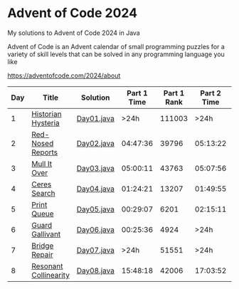# Advent of Code 2024

My solutions to Advent of Code 2024 in Java

Advent of Code is an Advent calendar of small programming puzzles for a variety of skill levels that can be solved in any programming language you like

https://adventofcode.com/2024/about

| Day | Title | Solution | Part 1 Time | Part 1 Rank | Part 2 Time | Part 2 Rank |
| --- | ----- | -------- | ----------- | ----------- | ----------- | ----------- |
| 1 | [Historian Hysteria](https://adventofcode.com/2024/day/1) | [Day01.java](src/dev/therealdan/adventofcode2024/days/Day01.java) | >24h | 111003 | >24h | 106635 |
| 2 | [Red-Nosed Reports](https://adventofcode.com/2024/day/2) | [Day02.java](src/dev/therealdan/adventofcode2024/days/Day02.java) | 04:47:36 | 39796 | 05:13:22 | 28061 |
| 3 | [Mull It Over](https://adventofcode.com/2024/day/3) | [Day03.java](src/dev/therealdan/adventofcode2024/days/Day03.java) | 05:00:11 | 43763 | 05:07:56 | 34808 |
| 4 | [Ceres Search](https://adventofcode.com/2024/day/4) | [Day04.java](src/dev/therealdan/adventofcode2024/days/Day04.java) | 01:24:21 | 13207 | 01:49:55 | 12316 |
| 5 | [Print Queue](https://adventofcode.com/2024/day/5) | [Day05.java](src/dev/therealdan/adventofcode2024/days/Day05.java) | 00:29:07 | 6201 | 02:15:11 | 12738 |
| 6 | [Guard Gallivant](https://adventofcode.com/2024/day/6) | [Day06.java](src/dev/therealdan/adventofcode2024/days/Day06.java) | 00:25:36 | 4924 | >24h | 52866 |
| 7 | [Bridge Repair](https://adventofcode.com/2024/day/7) | [Day07.java](src/dev/therealdan/adventofcode2024/days/Day07.java) | >24h | 51551 | >24h | 53677 |
| 8 | [Resonant Collinearity](https://adventofcode.com/2024/day/8) | [Day08.java](src/dev/therealdan/adventofcode2024/days/Day08.java) | 15:48:18 | 42006 | 17:03:52 | 41059 |
